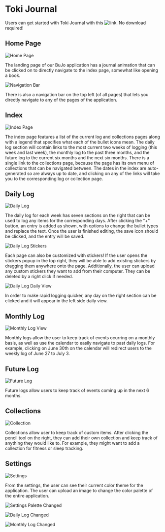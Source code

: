 # Toki Journal

Users can get started with Toki Journal with this ![link](https://team-24-gme-bujo.firebaseapp.com/). No download required!

## Home Page

![Home Page](images/onboard/onboard-home-page.PNG)  

The landing page of our BuJo application has a journal animation that can be clicked on to directly navigate to the index page, somewhat like opening a book. 

![Navigation Bar](images/onboard/onboard-nav-bar.PNG)

There is also a navigation bar on the top left (of all pages) that lets you directly navigate to any of the pages of the application.

## Index

![Index Page](images/onboard/onboard-index.PNG)

The index page features a list of the current log and collections pages along with a legend that specifies what each of the bullet icons mean. The daily log section will contain links to the most current two weeks of logging (this week and last week), the monthly log to the past three months, and the future log to the current six months and the next six months. There is a single link to the collections page, because the page has its own menu of collections that can be navigated between. The dates in the index are auto-generated so are always up to date, and clicking on any of the links will take you to the corresponding log or collection page.

## Daily Log

![Daily Log](images/onboard/onboard-daily-log.PNG)

The daily log for each week has seven sections on the right that can be used to log any items for the corresponding days. After clicking the "+" button, an entry is added as shown, with options to change the bullet types and replace the text. Once the user is finished editing, the save icon should be clicked, and the entry will be saved.

![Daily Log Stickers](images/onboard/onboard-daily-log-stickers.PNG)

Each page can also be customized with stickers! If the user opens the stickers popup in the top right, they will be able to add existing stickers by dragging them anywhere onto the page. Additionally, the user can upload any custom stickers they want to add from their computer. They can be deleted by a right click if needed.

![Daily Log Daily View](images/onboard/onboard-daily-log-view.PNG)

In order to make rapid logging quicker, any day on the right section can be clicked and it will appear in the left side daily view.

## Monthly Log

![Monthly Log View](images/onboard/onboard-calendar.PNG)

Monthly logs allow the user to keep track of events ocurring on a monthly basis, as well as use the calendar to easily navigate to past daily logs. For example, clicking on June 30th on the calendar will redirect users to the weekly log of June 27 to July 3.

## Future Log

![Future Log](images/onboard/onboard-future-log.PNG)

Future logs allow users to keep track of events coming up in the next 6 months.

## Collections

![Collection](images/onboard/onboard-collection.PNG)

Collections allow user to keep track of custom items. After clicking the pencil tool on the right, they can add their own collection and keep track of anything they would like to. For example, they might want to add a collection for fitness or sleep tracking.

## Settings

![Settings](images/onboard/onboard-settings.PNG)

From the settings, the user can see their current color theme for the application. The user can upload an image to change the color palette of the entire application.

![Settings Palette Changed](images/onboard/onboard-settings-change.PNG)

![Daily Log Changed](images/onboard/onboard-daily-change.PNG)

![Monthly Log Changed](images/onboard/onboard-calendar-change.PNG)
